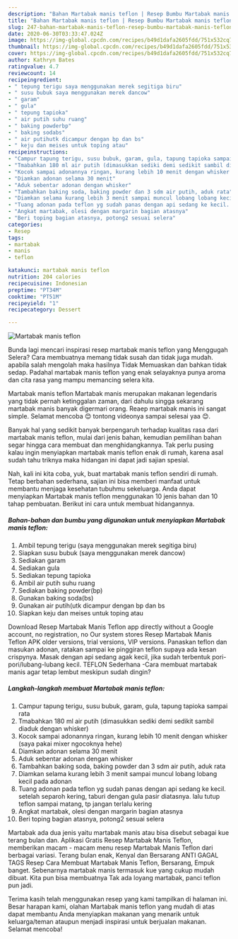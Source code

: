```yaml
---
description: "Bahan Martabak manis teflon | Resep Bumbu Martabak manis teflon Yang Enak Banget"
title: "Bahan Martabak manis teflon | Resep Bumbu Martabak manis teflon Yang Enak Banget"
slug: 247-bahan-martabak-manis-teflon-resep-bumbu-martabak-manis-teflon-yang-enak-banget
date: 2020-06-30T03:33:47.024Z
image: https://img-global.cpcdn.com/recipes/b49d1dafa2605fdd/751x532cq70/martabak-manis-teflon-foto-resep-utama.jpg
thumbnail: https://img-global.cpcdn.com/recipes/b49d1dafa2605fdd/751x532cq70/martabak-manis-teflon-foto-resep-utama.jpg
cover: https://img-global.cpcdn.com/recipes/b49d1dafa2605fdd/751x532cq70/martabak-manis-teflon-foto-resep-utama.jpg
author: Kathryn Bates
ratingvalue: 4.7
reviewcount: 14
recipeingredient:
- " tepung terigu saya menggunakan merek segitiga biru"
- " susu bubuk saya menggunakan merek dancow"
- " garam"
- " gula"
- " tepung tapioka"
- " air putih suhu ruang"
- " baking powderbp"
- " baking sodabs"
- " air putihutk dicampur dengan bp dan bs"
- " keju dan meises untuk toping atau"
recipeinstructions:
- "Campur tapung terigu, susu bubuk, garam, gula, tapung tapioka sampai rata"
- "Tmabahkan 180 ml air putih (dimasukkan sediki demi sedikit sambil diaduk dengan whisker)"
- "Kocok sampai adonannya ringan, kurang lebih 10 menit dengan whisker (saya pakai mixer ngocoknya hehe)"
- "Diamkan adonan selama 30 menit"
- "Aduk sebentar adonan dengan whisker"
- "Tambahkan baking soda, baking powder dan 3 sdm air putih, aduk rata"
- "Diamkan selama kurang lebih 3 menit sampai muncul lobang lobang kecil pada adonan"
- "Tuang adonan pada teflon yg sudah panas dengan api sedang ke kecil. setelah separoh kering, taburi dengan gula pasir diatasnya. lalu tutup teflon sampai matang, tp jangan terlalu kering"
- "Angkat martabak, olesi dengan margarin bagian atasnya"
- "Beri toping bagian atasnya, potong2 sesuai selera"
categories:
- Resep
tags:
- martabak
- manis
- teflon

katakunci: martabak manis teflon 
nutrition: 204 calories
recipecuisine: Indonesian
preptime: "PT34M"
cooktime: "PT51M"
recipeyield: "1"
recipecategory: Dessert

---
```



![Martabak manis teflon](https://img-global.cpcdn.com/recipes/b49d1dafa2605fdd/751x532cq70/martabak-manis-teflon-foto-resep-utama.jpg)

Bunda lagi mencari inspirasi resep martabak manis teflon yang Menggugah Selera? Cara membuatnya memang tidak susah dan tidak juga mudah. apabila salah mengolah maka hasilnya Tidak Memuaskan dan bahkan tidak sedap. Padahal martabak manis teflon yang enak selayaknya punya aroma dan cita rasa yang mampu memancing selera kita.

Martabak manis teflon Martabak manis merupakan makanan legendaris yang tidak pernah ketinggalan zaman, dari dahulu singga sekarang martabak manis banyak digermari orang. Reaep martabak manis ini sangat simple. Selamat mencoba 😊 tontong videonya sampai selesai yaa 😊.

Banyak hal yang sedikit banyak berpengaruh terhadap kualitas rasa dari martabak manis teflon, mulai dari jenis bahan, kemudian pemilihan bahan segar hingga cara membuat dan menghidangkannya. Tak perlu pusing kalau ingin menyiapkan martabak manis teflon enak di rumah, karena asal sudah tahu triknya maka hidangan ini dapat jadi sajian spesial.


Nah, kali ini kita coba, yuk, buat martabak manis teflon sendiri di rumah. Tetap berbahan sederhana, sajian ini bisa memberi manfaat untuk membantu menjaga kesehatan tubuhmu sekeluarga. Anda dapat menyiapkan Martabak manis teflon menggunakan 10 jenis bahan dan 10 tahap pembuatan. Berikut ini cara untuk membuat hidangannya.

<!--inarticleads1-->

##### Bahan-bahan dan bumbu yang digunakan untuk menyiapkan Martabak manis teflon:

1. Ambil  tepung terigu (saya menggunakan merek segitiga biru)
1. Siapkan  susu bubuk (saya menggunakan merek dancow)
1. Sediakan  garam
1. Sediakan  gula
1. Sediakan  tepung tapioka
1. Ambil  air putih suhu ruang
1. Sediakan  baking powder(bp)
1. Gunakan  baking soda(bs)
1. Gunakan  air putih(utk dicampur dengan bp dan bs
1. Siapkan  keju dan meises untuk toping atau


Download Resep Martabak Manis Teflon app directly without a Google account, no registration, no Our system stores Resep Martabak Manis Teflon APK older versions, trial versions, VIP versions. Panaskan teflon dan masukan adonan, ratakan sampai ke pinggiran teflon supaya ada kesan crispynya. Masak dengan api sedang agak kecil, jika sudah terbentuk pori-pori/lubang-lubang kecil. TEFLON Sederhana -Cara membuat martabak manis agar tetap lembut meskipun sudah dingin? 

<!--inarticleads2-->

##### Langkah-langkah membuat Martabak manis teflon:

1. Campur tapung terigu, susu bubuk, garam, gula, tapung tapioka sampai rata
1. Tmabahkan 180 ml air putih (dimasukkan sediki demi sedikit sambil diaduk dengan whisker)
1. Kocok sampai adonannya ringan, kurang lebih 10 menit dengan whisker (saya pakai mixer ngocoknya hehe)
1. Diamkan adonan selama 30 menit
1. Aduk sebentar adonan dengan whisker
1. Tambahkan baking soda, baking powder dan 3 sdm air putih, aduk rata
1. Diamkan selama kurang lebih 3 menit sampai muncul lobang lobang kecil pada adonan
1. Tuang adonan pada teflon yg sudah panas dengan api sedang ke kecil. setelah separoh kering, taburi dengan gula pasir diatasnya. lalu tutup teflon sampai matang, tp jangan terlalu kering
1. Angkat martabak, olesi dengan margarin bagian atasnya
1. Beri toping bagian atasnya, potong2 sesuai selera


Martabak ada dua jenis yaitu martabak manis atau bisa disebut sebagai kue terang bulan dan. Aplikasi Gratis Resep Martabak Manis Teflon, memberikan macam - macam menu resep Martabak Manis Teflon dari berbagai variasi. Terang bulan enak, Kenyal dan Bersarang ANTI GAGAL TAGS Resep Cara Membuat Martabak Manis Teflon, Bersarang, Empuk banget. Sebenarnya martabak manis termasuk kue yang cukup mudah dibuat. Kita pun bisa membuatnya Tak ada loyang martabak, panci teflon pun jadi. 

Terima kasih telah menggunakan resep yang kami tampilkan di halaman ini. Besar harapan kami, olahan Martabak manis teflon yang mudah di atas dapat membantu Anda menyiapkan makanan yang menarik untuk keluarga/teman ataupun menjadi inspirasi untuk berjualan makanan. Selamat mencoba!
